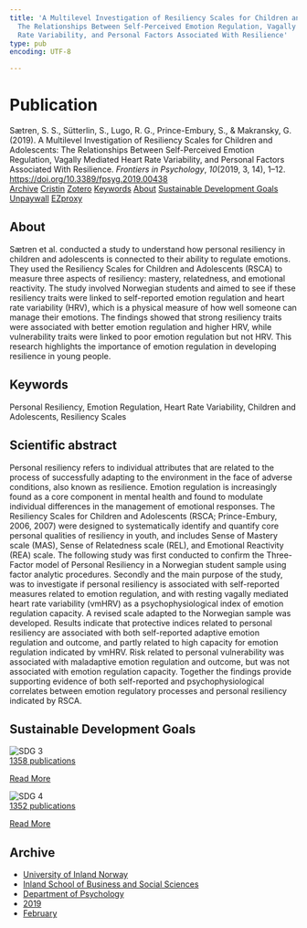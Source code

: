 ```yaml
---
title: 'A Multilevel Investigation of Resiliency Scales for Children and Adolescents:
  The Relationships Between Self-Perceived Emotion Regulation, Vagally Mediated Heart
  Rate Variability, and Personal Factors Associated With Resilience'
type: pub
encoding: UTF-8

---
```

<h1>Publication</h1>
<article id="csl-bib-container-45FIL6DH" class="csl-bib-container">
  <div class="csl-bib-body"> <div class="csl-entry">Sætren, S. S., Sütterlin, S., Lugo, R. G., Prince-Embury, S., &#38; Makransky, G. (2019). A Multilevel Investigation of Resiliency Scales for Children and Adolescents: The Relationships Between Self-Perceived Emotion Regulation, Vagally Mediated Heart Rate Variability, and Personal Factors Associated With Resilience. <i>Frontiers in Psychology</i>, <i>10</i>(2019, 3, 14), 1–12. <a href="https://doi.org/10.3389/fpsyg.2019.00438">https://doi.org/10.3389/fpsyg.2019.00438</a></div> </div>
  <div class="csl-bib-buttons">
    <a href="#taxonomy-article-45FIL6DH" alt="archive" class="csl-bib-button">Archive</a>
    <a href="https://app.cristin.no/results/show.jsf?id=1677262" alt="Cristin" class="csl-bib-button">Cristin</a>
    <a href="http://zotero.org/groups/5881554/items/45FIL6DH" alt="Zotero" class="csl-bib-button">Zotero</a>
    <a href="#keywords-article-45FIL6DH" alt="keywords" class="csl-bib-button">Keywords</a>
    <a href="#about-article-45FIL6DH" alt="about_pub" class="csl-bib-button">About</a>
    <a href="#sdg-article-45FIL6DH" alt="sdg" class="csl-bib-button">Sustainable Development Goals</a>
    <a href="https://www.frontiersin.org/articles/10.3389/fpsyg.2019.00438/pdf" alt="Unpaywall" class="csl-bib-button">Unpaywall</a>
    <a href="https://www.frontiersin.org/articles/10.3389/fpsyg.2019.00438/pdf" alt="EZproxy" class="csl-bib-button">EZproxy</a>
  </div>
  <div id="csl-bib-meta-container-45FIL6DH"></div>
</article>
<div id="csl-bib-meta-45FIL6DH" class="csl-bib-meta">
  <article id="about-article-45FIL6DH" class="about_pub-article">
    <h1>About</h1>
    Sætren et al. conducted a study to understand how personal resiliency in children and adolescents is connected to their ability to regulate emotions. They used the Resiliency Scales for Children and Adolescents (RSCA) to measure three aspects of resiliency: mastery, relatedness, and emotional reactivity. The study involved Norwegian students and aimed to see if these resiliency traits were linked to self-reported emotion regulation and heart rate variability (HRV), which is a physical measure of how well someone can manage their emotions. The findings showed that strong resiliency traits were associated with better emotion regulation and higher HRV, while vulnerability traits were linked to poor emotion regulation but not HRV. This research highlights the importance of emotion regulation in developing resilience in young people.
  </article>
  <article id="keywords-article-45FIL6DH" class="keywords-article">
    <h1>Keywords</h1>
    Personal Resiliency, Emotion Regulation, Heart Rate Variability, Children and Adolescents, Resiliency Scales
  </article>
  <article id="abstract-article-45FIL6DH" class="abstract-article">
    <h1>Scientific abstract</h1>
    Personal resiliency refers to individual attributes that are related to the process of successfully adapting to the environment in the face of adverse conditions, also known as resilience. Emotion regulation is increasingly found as a core component in mental health and found to modulate individual differences in the management of emotional responses. The Resiliency Scales for Children and Adolescents (RSCA; Prince-Embury, 2006, 2007) were designed to systematically identify and quantify core personal qualities of resiliency in youth, and includes Sense of Mastery scale (MAS), Sense of Relatedness scale (REL), and Emotional Reactivity (REA) scale. The following study was first conducted to confirm the Three-Factor model of Personal Resiliency in a Norwegian student sample using factor analytic procedures. Secondly and the main purpose of the study, was to investigate if personal resiliency is associated with self-reported measures related to emotion regulation, and with resting vagally mediated heart rate variability (vmHRV) as a psychophysiological index of emotion regulation capacity. A revised scale adapted to the Norwegian sample was developed. Results indicate that protective indices related to personal resiliency are associated with both self-reported adaptive emotion regulation and outcome, and partly related to high capacity for emotion regulation indicated by vmHRV. Risk related to personal vulnerability was associated with maladaptive emotion regulation and outcome, but was not associated with emotion regulation capacity. Together the findings provide supporting evidence of both self-reported and psychophysiological correlates between emotion regulatory processes and personal resiliency indicated by RSCA.
  </article>
  <article id="sdg-article-45FIL6DH" class="sdg-article">
    <h1>Sustainable Development Goals</h1>
    <div class="sdg-container"><div id="sdg3" class="sdg">
        <img src="{{< params subfolder >}}images/sdg/sdg03_en.png" class="image" alt="SDG 3">
        <div class="sdg-overlay">
          <a href="{{< params subfolder >}}en/archive/?sdg=3#archive" class="sdg-publication-count"><span>1358</span> publications</a>
          <p><a href="https://sdgs.un.org/goals/goal3" class="sdg-read-more">Read More</a></p>
        </div>
      </div> <div id="sdg4" class="sdg">
        <img src="{{< params subfolder >}}images/sdg/sdg04_en.png" class="image" alt="SDG 4">
        <div class="sdg-overlay">
          <a href="{{< params subfolder >}}en/archive/?sdg=4#archive" class="sdg-publication-count"><span>1352</span> publications</a>
          <p><a href="https://sdgs.un.org/goals/goal4" class="sdg-read-more">Read More</a></p>
        </div>
      </div></div>
  </article>
  <article id="taxonomy-article-45FIL6DH" class="taxonomy-article">
    <h1>Archive</h1>
    <ul>
      <li><a href="{{< params subfolder >}}en/archive/?key=3DCRN523">University of Inland Norway</a></li>
      <li><a href="{{< params subfolder >}}en/archive/?key=DU8Q9LN9">Inland School of Business and Social Sciences</a></li>
      <li><a href="{{< params subfolder >}}en/archive/?key=KTD9NXA8">Department of Psychology</a></li>
      <li><a href="{{< params subfolder >}}en/archive/?key=37B43Z6Y">2019</a></li>
      <li><a href="{{< params subfolder >}}en/archive/?key=BE7BKQU4">February</a></li>
    </ul>
  </article>
</div>
